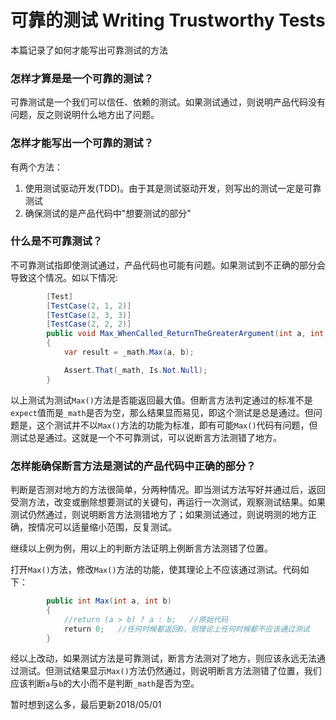 # 可靠的测试 Writing Trustworthy Tests
本篇记录了如何才能写出可靠测试的方法

### 怎样才算是是一个可靠的测试？
可靠测试是一个我们可以信任、依赖的测试。如果测试通过，则说明产品代码没有问题，反之则说明什么地方出了问题。

### 怎样才能写出一个可靠的测试？
有两个方法：
1. 使用测试驱动开发(TDD)。由于其是测试驱动开发，则写出的测试一定是可靠测试
2. 确保测试的是产品代码中"想要测试的部分"

### 什么是不可靠测试？
不可靠测试指即使测试通过，产品代码也可能有问题。如果测试到不正确的部分会导致这个情况。如以下情况:
```c#
        [Test]
        [TestCase(2, 1, 2)]
        [TestCase(2, 3, 3)]
        [TestCase(2, 2, 2)]
        public void Max_WhenCalled_ReturnTheGreaterArgument(int a, int b, int expect)
        {
            var result = _math.Max(a, b);

            Assert.That(_math, Is.Not.Null);
        }
```
以上测试为测试`Max()`方法是否能返回最大值。但断言方法判定通过的标准不是`expect`值而是`_math`是否为空，那么结果显而易见，即这个测试是总是通过。但问题是，这个测试并不以`Max()`方法的功能为标准，即有可能`Max()`代码有问题，但测试总是通过。这就是一个不可靠测试，可以说断言方法测错了地方。

### 怎样能确保断言方法是测试的产品代码中正确的部分？
判断是否测对地方的方法很简单，分两种情况。即当测试方法写好并通过后，返回受测方法，改变或删除想要测试的关键句，再运行一次测试，观察测试结果。如果测试仍然通过，则说明断言方法测错地方了；如果测试通过，则说明测的地方正确，按情况可以适量缩小范围，反复测试。

继续以上例为例，用以上的判断方法证明上例断言方法测错了位置。

打开`Max()`方法，修改`Max()`方法的功能，使其理论上不应该通过测试。代码如下：
```c#
        public int Max(int a, int b)
        {
            //return (a > b) ? a : b;   //原始代码
            return 0;   //任何时候都返回0，则理论上任何时候都不应该通过测试
        }
```
经以上改动，如果测试方法是可靠测试，断言方法测对了地方，则应该永远无法通过测试。但测试结果显示`Max()`方法仍然通过，则说明断言方法测错了位置，我们应该判断`a`与`b`的大小而不是判断`_math`是否为空。

暂时想到这么多，最后更新2018/05/01
